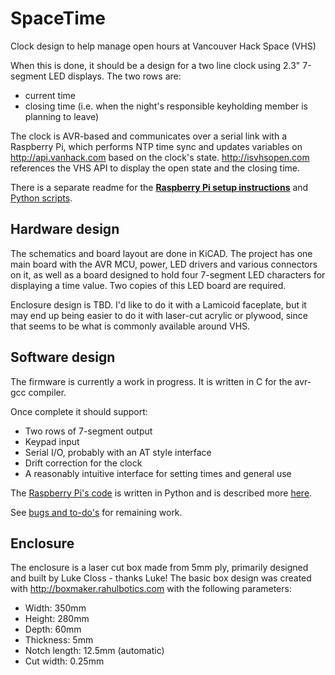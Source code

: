 SpaceTime
=========

Clock design to help manage open hours at Vancouver Hack Space (VHS)

When this is done, it should be a design for a two line clock using 2.3" 7-segment LED
displays.  The two rows are:

* current time
* closing time (i.e. when the night's responsible keyholding member is planning to leave)

The clock is AVR-based and communicates over a serial link with a Raspberry Pi, which performs 
NTP time sync and updates variables on http://api.vanhack.com based on the clock's state.
http://isvhsopen.com references the VHS API to display the open state and the closing time. 

There is a separate readme for the [**Raspberry Pi setup instructions**](python/README.md) 
and [Python scripts](python).

Hardware design
---------------

The schematics and board layout are done in KiCAD.  The project has one main board with
the AVR MCU, power, LED drivers and various connectors on it, as well as a board designed
to hold four 7-segment LED characters for displaying a time value.  Two copies of this LED
board are required.

Enclosure design is TBD.  I'd like to do it with a Lamicoid faceplate, but it may end
up being easier to do it with laser-cut acrylic or plywood, since that seems to be what
is commonly available around VHS.

Software design
---------------

The firmware is currently a work in progress.  It is written in C for the avr-gcc
compiler.

Once complete it should support:

* Two rows of 7-segment output
* Keypad input
* Serial I/O, probably with an AT style interface
* Drift correction for the clock
* A reasonably intuitive interface for setting times and general use

The [Raspberry Pi's code](python) is written in Python and is described more [here](python/README.md).

See [bugs and to-do's](TODO.md) for remaining work.

Enclosure
---------

The enclosure is a laser cut box made from 5mm ply, primarily designed and built
by Luke Closs - thanks Luke!  The basic box design was created with
http://boxmaker.rahulbotics.com with the following parameters:

* Width: 350mm
* Height: 280mm
* Depth: 60mm
* Thickness: 5mm
* Notch length: 12.5mm (automatic)
* Cut width: 0.25mm

